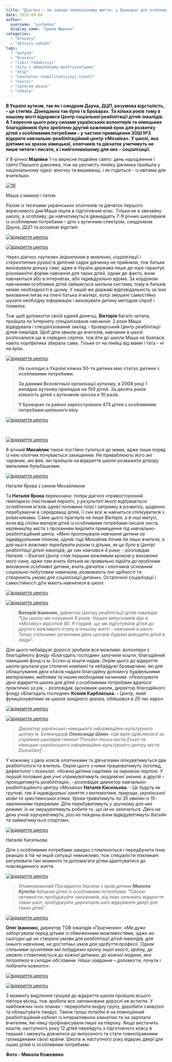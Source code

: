```yaml
---
title: "Діагноз – не завада повноцінному життю: у Броварах для особливих дітей відкрили особливу школу «Мозаїка»"
date: 2015-09-04
author: 
  username: "yschenko"
  display_name: "Ірина Ющенко"
categories: 
  - "brovary"
  - "aktsiyi-zahodi"
tags: 
  - "autyzm"
  - "brovary"
  - "vibir-redaktsiyi"
  - "dity-z-obmezhenymy-mozhlyvostyamy"
  - "dtsp"
  - "navchalno-reabilitatsijnyj-tsentr"
  - "novini"
  - "syndrom-dauna"
  - "shkola"
---
```


**В Україні аутизм, так як і** **синдром Дауна, ДЦП, розумова відсталість, – це стигма. Донедавна так було і в Броварах. Та кілька років тому в нашому місті відкрився Центр соціальної реабілітації дітей-інвалідів. А 1 вересня цього року силами українських волонтерів та німецьких благодійників було зроблено другий важливий крок для розвитку дітей з особливими потребами – у частині приміщення ЗОШ №3 відкрито навчально-реабілітаційний центр «Мозаїка». У школі, яка діятиме на зразок німецької, хлопчиків та дівчаток учитимуть не лише читати і писати, а і найголовнішому для них – соціалізації.**

У 8-річної **Марійки** 1-го вересня подвійне свято: день народження і свято Першого дзвоника, тож на урочисту лінійку дівчинка прийшла у національному одязі: віночку та вишиванці, і як годиться - із квітами для вчительки.

[![16](https://mpz.brovary.org/wp-content/uploads/2015/09/16.jpg)](https://mpz.brovary.org/wp-content/uploads/2015/09/16.jpg)

Маша з мамою і татом

Разом із тисячами українських хлопчиків та дівчаток першого вересневого дня Маша пішла в підготовчий клас. Тільки не в звичайну школу, а особливу, де навчатимуться дванадцять 7-9 річних школяриків із особливими потребами – діти з аутичним спектром, синдромом Дауна, ДЦП та розумові відсталі.

[![відкриття центру](https://mpz.brovary.org/wp-content/uploads/2015/09/1.jpg)](https://mpz.brovary.org/wp-content/uploads/2015/09/1.jpg)

[![відкриття центру](https://mpz.brovary.org/wp-content/uploads/2015/09/2.jpg)](https://mpz.brovary.org/wp-content/uploads/2015/09/2.jpg)

Через діагноз «аутизм» _(відхилення в мовленні, соціалізації і стереотипних рухах)_ в дитячий садок дівчинку не прийняли, тож батьки виховували доньку самі, адже в Україні держава лише де-юре гарантує різноманітні форми навчання для таких дітей, однак де-факто, вони навчаються або в інтернатах, або індивідуально вдома. За кордоном навчанням особливих дітей займається шкільна система, тому в батьків немає необхідності в цьому. У нашій же державі відповідальність за їхнє виховання лягає на плечі батька й матері, котрі змушені самостійно шукати необхідну інформацію і виховувати дитину методом спроб і помилок.

Тож щоб допомогти своїй єдиній донечці, **Вікторія** багато читала, пройшла по Інтернету спеціалізоване навчання. 2 роки Маша відвідувала і спеціалізований заклад - броварський Центр реабілітації дітей-інвалідів. Щоб діти звикли до вчителів, навчання в школі розпочалися ще в середині серпня, тож йти до школи Маша не боялася, навіть портфелика збирала сама. Тільки от на лінійці від мами і тата - ні на крок.

[![відкриття центру](https://mpz.brovary.org/wp-content/uploads/2015/09/3.jpg)](https://mpz.brovary.org/wp-content/uploads/2015/09/3.jpg)

> **На сьогодні в Україні кожна 50-та дитина має статус дитини з особливими потребами.**
> 
> **За даними Всесвітньої організації аутизму, в 2008 році 1 випадок аутизму припадав на 150 дітей. За десять років кількість дітей з аутизмом зросла в 10 разів.**
> 
> **У Броварах та районі зареєстровано 475 дітей з особливими потребами шкільного віку.**

[![відкриття центру](https://mpz.brovary.org/wp-content/uploads/2015/09/12.jpg)](https://mpz.brovary.org/wp-content/uploads/2015/09/12.jpg)

 

[![відкриття центру](https://mpz.brovary.org/wp-content/uploads/2015/09/15.jpg)](https://mpz.brovary.org/wp-content/uploads/2015/09/15.jpg)

8-річний **Михайлик** також постійно тулиться до мами, адже лише поряд із нею хлопчик почувається захищеним. Не приваблюють його ані чарівник, ані фея, які прийшли на відкриття школи розважити дітвору мильними бульбашками.

[![відкриття центру](https://mpz.brovary.org/wp-content/uploads/2015/09/17.jpg)](https://mpz.brovary.org/wp-content/uploads/2015/09/17.jpg)

Наталія Ярова з сином Михайликом

Та **Наталія Ярова** переконана: попри діагноз «правосторонній геміпарез» _(частковий параліч, у результаті якого відбувається ослаблення м'язів однієї половини тіла)_ і затримку в розвитку, щоденно перебуваючи в середовищі дітей, її син все ж навчиться спілкуватися з ровесниками. Саме цього прагнула не лише Вікторія, а й інші матусі, коли від спілки матерів дітей із особливими потребами писали листа керівництву міста з проханням виділити приміщення під навчально-реабілітаційний центр. «_Мені пропонували навчання дитини за індивідуальним планом, однак тоді Михайлик бачив би лише вчителя, а для нього важливо перебувати разом із дітьми_, _як це було в Центрі реабілітації дітей-інвалідів, де син навчався 4 роки,_ \- розповідає Наталія. _– Взагалі Центр став першим важливим кроком у вихованні мого сина, адже там вчать батьків як правильно підійти до проблеми виховання особливої дитини, вчать дівчаток і хлопчиків основним соціально-побутовим навичкам, розвивають їхні здібності та створюють умови для соціалізації дитини»._ Остаточної соціалізації і самостійності діти мають навчитися в школі.

[![відкриття центру](https://mpz.brovary.org/wp-content/uploads/2015/09/23.jpg)](https://mpz.brovary.org/wp-content/uploads/2015/09/23.jpg)

[![відкриття центру](https://mpz.brovary.org/wp-content/uploads/2015/09/5.jpg)](https://mpz.brovary.org/wp-content/uploads/2015/09/5.jpg)

> **Валерій Іваненко,** директор Центру реабілітації дітей-інвалідів: **_"_**_Цю школу ми очікували 8 років. Наших випускників йде в «Мозаїку» відсотків 80. Я гордий, що ми підготували дітей до другого важливого етапу в їхньому житті - навчання в школі. Тепер спільними зусиллями двох центрів будемо виводити дітей в люди"._

Для цього небайдужі дорослі зробили все можливе: волонтери з благодійного фонду «Благодать господня» залучили кошти, благодійний німецький фонд із м. Ессен ці кошти надав. Окрім цього до відкриття школи доклали рук столичні компанії та небайдужі броварчани, які для облаштування двох класів надали благодійну допомогу будівельними матеріалами, меблями та іншим необхідним начинням. _«Реалізувати ідею відкриття школи для дітей з особливими потребами вдалося практично за рік,_ - розповідає засновник школи, директор благодійного фонду «Благодать господня» **Ксенія Карбовська. _-_** _Центр, який функціонуватиме як школа західного зразка, обійшовся в 20 тис євро»._

[![відкриття центру](https://mpz.brovary.org/wp-content/uploads/2015/09/10.jpg)](https://mpz.brovary.org/wp-content/uploads/2015/09/10.jpg)

[![відкриття центру](https://mpz.brovary.org/wp-content/uploads/2015/09/7f.jpg)](https://mpz.brovary.org/wp-content/uploads/2015/09/7f.jpg)

> _Директор українсько-німецького інформаційно-культурного центру м. Бенкендорф_ **_Олександр Шиян:_** _«Ця мрія здійснилася за сприяння школярів гімназії Theodor-Heuss міста Essen та німецько-українського інформаційно-культурного центру міста Dusseldorf ._

У кожному з двох класів хлопчиками та дівчатками опікуватимуться два реабілітологи та вчитель. Окрім цього з ними працюватимуть логопед, дефектолог і психолог. «_Кожна дитина сидітиме за окремою партою. У першій половині дня учні отримуватимуть академічні знання, в другій – проходитимуть реабілітацію_, - розповідає директор навчально-реабілітаційного центру «Мозаїка» **Наталія Кисельова**. - _Це будуть як групові, так й індивідуальні заняття з математики, природи, української мови та християнської етики. Уроки триватимуть по 35 хвилин із 15-хвилинними перервами. Діти перебуватимуть у зручному для них режимі: їх не змушуватимуть робити те, що їм не захочеться. Двічі на день учнів харчуватимуть, раз на тиждень вони відвідуватимуть басейн та займатимуться спортом»._

[![відкриття центру](https://mpz.brovary.org/wp-content/uploads/2015/09/13.jpg)](https://mpz.brovary.org/wp-content/uploads/2015/09/13.jpg)

Наталія Кисельова

Діти з особливими потребами швидко стомлюються і передбачити їхню реакцію в тій чи іншій ситуації неможливо, тож спеціалісти покликані регулювати такі моменти та допомагати дітям адаптуватися до повсякденного життя.

[![відкриття центру](https://mpz.brovary.org/wp-content/uploads/2015/09/6.jpg)](https://mpz.brovary.org/wp-content/uploads/2015/09/6.jpg)

> _Уповноважений Президента України з прав дитини_ **_Микола Кулеба_** _батькам дітей із особливими потребами:_ **_"_**_Своєю активністю пробуджуйте чиновників, від яких залежить відкриття таких шкіл; пробуджуйте директорів шкіл відкривати двері для таких дітей"._

[![відкриття центру](https://mpz.brovary.org/wp-content/uploads/2015/09/8.jpg)](https://mpz.brovary.org/wp-content/uploads/2015/09/8.jpg)

**Олег Іваненко,** директор ТОВ інвалідів «Прагнення»: _«Ми дуже заборгували перед дітьми із обмеженими можливостями, адже на сьогодні ще не створені умови для реабілітації дітей-інвалідів, для їхнього навчання, не достатньо умов для здобуття професії. Однак спільними зусиллями ми побудуємо країну іншої якості, країну, де уважно ставитимуться до кожної дитинки, до кожної людини, яка потрапила в складні обставини. Наше завдання – допомогти, почути і побачити кожного»._

[![відкриття центру](https://mpz.brovary.org/wp-content/uploads/2015/09/19.jpg)](https://mpz.brovary.org/wp-content/uploads/2015/09/19.jpg)

[![відкриття центру](https://mpz.brovary.org/wp-content/uploads/2015/09/18.jpg)](https://mpz.brovary.org/wp-content/uploads/2015/09/18.jpg)

З моменту виділення грошей до відкриття школи пройшло всього півтора місяці, тож зробити все заплановане дорослі не встигли. У найближчих їхніх планах - переробити вхідну групу, доробити санвузол та облаштувати пандус. Також гроші потрібні й на повноцінний реабілітаційний кабінет із інтерактивною кімнатою та на зарплати вчителям, які німці профінансували лише на півроку. Якщо вистачить коштів, наступного року 12 дітей перейдуть з підготовчого класу в перший і зможуть довчитися до випускного та стати повноправними громадянами своєї країни. Школа ж наступного року відкриє двері для інших дітей із особливими потребами.

**Фото - Микола Кожемяко**
